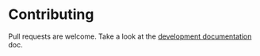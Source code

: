 # Contributing

Pull requests are welcome. Take a look at the [development documentation](doc/development.md) doc.
